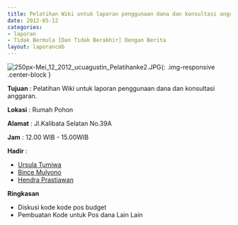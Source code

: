 ```yaml
---
title: Pelatihan Wiki untuk laporan penggunaan dana dan konsultasi anggaran.
date: 2012-05-12
categories:
- laporan
- Tidak Bermula [Dan Tidak Berakhir] Dengan Berita
layout: laporancmb
---
```



![250px-Mei_12_2012_ucuagustin_Pelatihanke2.JPG](/uploads/250px-Mei_12_2012_ucuagustin_Pelatihanke2.JPG){: .img-responsive .center-block }


**Tujuan** : Pelatihan Wiki untuk laporan penggunaan dana dan konsultasi anggaran.

**Lokasi** : Rumah Pohon 

**Alamat** : Jl.Kalibata Selatan No.39A 

**Jam** : 12.00 WIB - 15.00WIB 

**Hadir** :
* [Ursula Tumiwa](http://wiki.ciptamedia.org/wiki/Ursula_Tumiwa) 
* [Bince Mulyono](http://wiki.ciptamedia.org/wiki/Bince_mulyono)
* [Hendra Prastiawan](http://wiki.ciptamedia.org/wiki/Hendra_Prastiawan)

**Ringkasan** 
* Diskusi kode kode pos budget
* Pembuatan Kode untuk Pos dana Lain Lain
